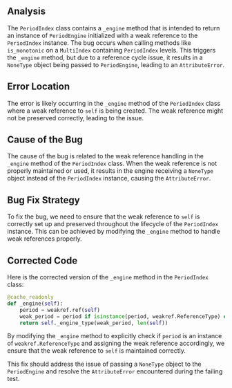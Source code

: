 ## Analysis
The `PeriodIndex` class contains a `_engine` method that is intended to return an instance of `PeriodEngine` initialized with a weak reference to the `PeriodIndex` instance. The bug occurs when calling methods like `is_monotonic` on a `MultiIndex` containing `PeriodIndex` levels. This triggers the `_engine` method, but due to a reference cycle issue, it results in a `NoneType` object being passed to `PeriodEngine`, leading to an `AttributeError`.

## Error Location
The error is likely occurring in the `_engine` method of the `PeriodIndex` class where a weak reference to `self` is being created. The weak reference might not be preserved correctly, leading to the issue.

## Cause of the Bug
The cause of the bug is related to the weak reference handling in the `_engine` method of the `PeriodIndex` class. When the weak reference is not properly maintained or used, it results in the engine receiving a `NoneType` object instead of the `PeriodIndex` instance, causing the `AttributeError`.

## Bug Fix Strategy
To fix the bug, we need to ensure that the weak reference to `self` is correctly set up and preserved throughout the lifecycle of the `PeriodIndex` instance. This can be achieved by modifying the `_engine` method to handle weak references properly.

## Corrected Code
Here is the corrected version of the `_engine` method in the `PeriodIndex` class:

```python
@cache_readonly
def _engine(self):
    period = weakref.ref(self)
    weak_period = period if isinstance(period, weakref.ReferenceType) else weakref.ref(self)
    return self._engine_type(weak_period, len(self))
```

By modifying the `_engine` method to explicitly check if `period` is an instance of `weakref.ReferenceType` and assigning the weak reference accordingly, we ensure that the weak reference to `self` is maintained correctly.

This fix should address the issue of passing a `NoneType` object to the `PeriodEngine` and resolve the `AttributeError` encountered during the failing test.